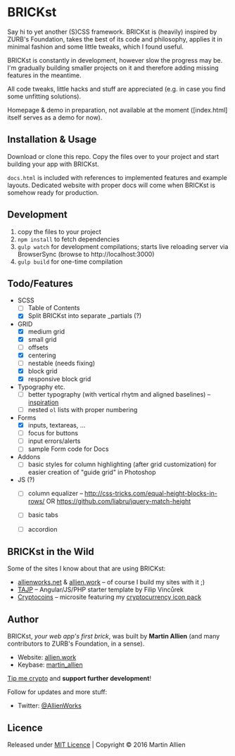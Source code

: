 # BRICKst

Say hi to yet another (S)CSS framework. BRICKst is (heavily) inspired by ZURB's Foundation, takes the best of its code and philosophy, applies it in minimal fashion and some little tweaks, which I found useful.

BRICKst is constantly in development, however slow the progress may be. I'm gradually building smaller projects on it and therefore adding missing features in the meantime.

All code tweaks, little hacks and stuff are appreciated (e.g. in case you find some unfitting solutions).

Homepage & demo in preparation, not available at the moment ([index.html] itself serves as a demo for now).


## Installation & Usage

Download or clone this repo. Copy the files over to your project and start building your app with BRICKst.

`docs.html` is included with references to implemented features and example layouts. Dedicated website with proper docs will come when BRICKst is somehow ready for production.

## Development

1. copy the files to your project
2. `npm install` to fetch dependencies
3. `gulp watch` for development compilations; starts live reloading server via BrowserSync (browse to http://localhost:3000)
4. `gulp build` for one-time compilation

## Todo/Features

* SCSS
    * [ ] Table of Contents
    * [x] Split BRICKst into separate _partials (?)
* GRID
    * [x] medium grid
    * [x] small grid
    * [ ] offsets
    * [x] centering
    * [ ] nestable (needs fixing)
    * [x] block grid
    * [x] responsive block grid
* Typography etc.
    * [ ] better typography (with vertical rhytm and aligned baselines) – [inspiration](https://sassline.com)
    * [ ] nested `ol` lists with proper numbering
* Forms
    * [x] inputs, textareas, ...
    * [ ] focus for buttons
    * [ ] input errors/alerts
    * [ ] sample Form code for Docs
* Addons
    * [ ] basic styles for column highlighting (after grid customization) for easier creation of "guide grid" in Photoshop
* JS (?)
    * [ ] column equalizer – http://css-tricks.com/equal-height-blocks-in-rows/ OR https://github.com/liabru/jquery-match-height
    * [ ] basic tabs
    * [ ] accordion


## BRICKst in the Wild

Some of the sites I know about that are using BRICKst:

* [allienworks.net](https://allienworks.net) & [allien.work](https://allien.work) – of course I build my sites with it ;)
* [TAJP](https://github.com/vincurekf/TAJP) – Angular/JS/PHP starter template by Filip Vincůrek
* [Cryptocoins](http://labs.allienworks.net/icons/cryptocoins/) – microsite featuring my [cryptocurrency icon pack](https://github.com/allienworks/cryptocoins)


## Author

BRICKst, *your web app's first brick*, was built by **Martin Allien** (and many contributors to ZURB's Foundation, in a sense).

* Website: [allien.work](https://allien.work)
* Keybase: [martin_allien](https://keybase.io/martin_allien)

[Tip me crypto](https://allien.work/donate) and **support further development**!

Follow for updates and more stuff:

* Twitter: [@AllienWorks](https://twitter.com/AllienWorks)


## Licence

Released under [MIT Licence](http://opensource.org/licenses/MIT) | Copyright © 2016 Martin Allien
